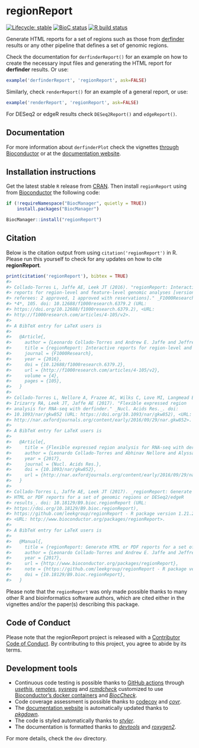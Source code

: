 
<!-- README.md is generated from README.Rmd. Please edit that file -->

# regionReport

<!-- badges: start -->

[![Lifecycle:
stable](https://img.shields.io/badge/lifecycle-stable-brightgreen.svg)](https://www.tidyverse.org/lifecycle/#stable)
[![BioC
status](http://www.bioconductor.org/shields/build/release/bioc/regionReport.svg)](https://bioconductor.org/checkResults/release/bioc-LATEST/regionReport)
[![R build
status](https://github.com/leekgroup/regionReport/workflows/R-CMD-check-bioc/badge.svg)](https://github.com/leekgroup/regionReport/actions)
<!-- badges: end -->

Generate HTML reports for a set of regions such as those from
[derfinder](http://www.bioconductor.org/packages/derfinder) results or
any other pipeline that defines a set of genomic regions.

Check the documentation for `derfinderReport()` for an example on how to
create the necessary input files and generating the HTML report for
**derfinder** results. Or use:

``` r
example('derfinderReport', 'regionReport', ask=FALSE)
```

Similarly, check `renderReport()` for an example of a general report, or
use:

``` r
example('renderReport', 'regionReport', ask=FALSE)
```

For DESeq2 or edgeR results check `DESeq2Report()` and `edgeReport()`.

## Documentation

For more information about `derfinderPlot` check the vignettes [through
Bioconductor](http://bioconductor.org/packages/regionReport) or at the
[documentation website](http://leekgroup.github.io/regionReport).

## Installation instructions

Get the latest stable `R` release from
[CRAN](http://cran.r-project.org/). Then install `regionReport` using
from [Bioconductor](http://bioconductor.org/) the following code:

``` r
if (!requireNamespace("BiocManager", quietly = TRUE))
    install.packages("BiocManager")

BiocManager::install("regionReport")
```

## Citation

Below is the citation output from using `citation('regionReport')` in R.
Please run this yourself to check for any updates on how to cite
**regionReport**.

``` r
print(citation('regionReport'), bibtex = TRUE)
#> 
#> Collado-Torres L, Jaffe AE, Leek JT (2016). "regionReport: Interactive
#> reports for region-level and feature-level genomic analyses [version2;
#> referees: 2 approved, 1 approved with reservations]." _F1000Research_,
#> *4*, 105. doi: 10.12688/f1000research.6379.2 (URL:
#> https://doi.org/10.12688/f1000research.6379.2), <URL:
#> http://f1000research.com/articles/4-105/v2>.
#> 
#> A BibTeX entry for LaTeX users is
#> 
#>   @Article{,
#>     author = {Leonardo Collado-Torres and Andrew E. Jaffe and Jeffrey T. Leek},
#>     title = {regionReport: Interactive reports for region-level and feature-level genomic analyses [version2; referees: 2 approved, 1 approved with reservations]},
#>     journal = {F1000Research},
#>     year = {2016},
#>     doi = {10.12688/f1000research.6379.2},
#>     url = {http://f1000research.com/articles/4-105/v2},
#>     volume = {4},
#>     pages = {105},
#>   }
#> 
#> Collado-Torres L, Nellore A, Frazee AC, Wilks C, Love MI, Langmead B,
#> Irizarry RA, Leek JT, Jaffe AE (2017). "Flexible expressed region
#> analysis for RNA-seq with derfinder." _Nucl. Acids Res._. doi:
#> 10.1093/nar/gkw852 (URL: https://doi.org/10.1093/nar/gkw852), <URL:
#> http://nar.oxfordjournals.org/content/early/2016/09/29/nar.gkw852>.
#> 
#> A BibTeX entry for LaTeX users is
#> 
#>   @Article{,
#>     title = {Flexible expressed region analysis for RNA-seq with derfinder},
#>     author = {Leonardo Collado-Torres and Abhinav Nellore and Alyssa C. Frazee and Christopher Wilks and Michael I. Love and Ben Langmead and Rafael A. Irizarry and Jeffrey T. Leek and Andrew E. Jaffe},
#>     year = {2017},
#>     journal = {Nucl. Acids Res.},
#>     doi = {10.1093/nar/gkw852},
#>     url = {http://nar.oxfordjournals.org/content/early/2016/09/29/nar.gkw852},
#>   }
#> 
#> Collado-Torres L, Jaffe AE, Leek JT (2017). _regionReport: Generate
#> HTML or PDF reports for a set of genomic regions or DESeq2/edgeR
#> results_. doi: 10.18129/B9.bioc.regionReport (URL:
#> https://doi.org/10.18129/B9.bioc.regionReport),
#> https://github.com/leekgroup/regionReport - R package version 1.21.2,
#> <URL: http://www.bioconductor.org/packages/regionReport>.
#> 
#> A BibTeX entry for LaTeX users is
#> 
#>   @Manual{,
#>     title = {regionReport: Generate HTML or PDF reports for a set of genomic regions or DESeq2/edgeR results},
#>     author = {Leonardo Collado-Torres and Andrew E. Jaffe and Jeffrey T. Leek},
#>     year = {2017},
#>     url = {http://www.bioconductor.org/packages/regionReport},
#>     note = {https://github.com/leekgroup/regionReport - R package version 1.21.2},
#>     doi = {10.18129/B9.bioc.regionReport},
#>   }
```

Please note that the `regionReport` was only made possible thanks to
many other R and bioinformatics software authors, which are cited either
in the vignettes and/or the paper(s) describing this package.

## Code of Conduct

Please note that the regionReport project is released with a
[Contributor Code of
Conduct](https://contributor-covenant.org/version/2/0/CODE_OF_CONDUCT.html).
By contributing to this project, you agree to abide by its terms.

## Development tools

  - Continuous code testing is possible thanks to [GitHub
    actions](https://www.tidyverse.org/blog/2020/04/usethis-1-6-0/)
    through *[usethis](https://CRAN.R-project.org/package=usethis)*,
    *[remotes](https://CRAN.R-project.org/package=remotes)*,
    *[sysreqs](https://github.com/r-hub/sysreqs)* and
    *[rcmdcheck](https://CRAN.R-project.org/package=rcmdcheck)*
    customized to use [Bioconductor’s docker
    containers](https://www.bioconductor.org/help/docker/) and
    *[BiocCheck](https://bioconductor.org/packages/3.11/BiocCheck)*.
  - Code coverage assessment is possible thanks to
    [codecov](https://codecov.io/gh) and
    *[covr](https://CRAN.R-project.org/package=covr)*.
  - The [documentation
    website](http://leekgroup.github.io/derfinderPlot) is automatically
    updated thanks to
    *[pkgdown](https://CRAN.R-project.org/package=pkgdown)*.
  - The code is styled automatically thanks to
    *[styler](https://CRAN.R-project.org/package=styler)*.
  - The documentation is formatted thanks to
    *[devtools](https://CRAN.R-project.org/package=devtools)* and
    *[roxygen2](https://CRAN.R-project.org/package=roxygen2)*.

For more details, check the `dev` directory.
